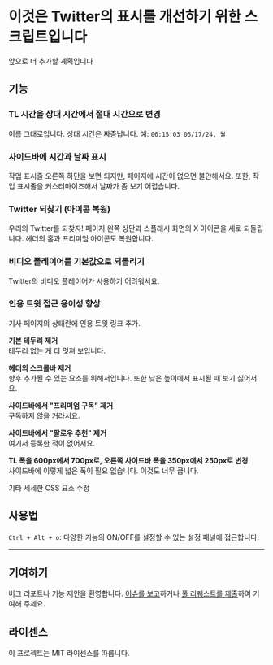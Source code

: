 # 이것은 Twitter의 표시를 개선하기 위한 스크립트입니다

앞으로 더 추가할 계획입니다

## 기능

### TL 시간을 상대 시간에서 절대 시간으로 변경

이름 그대로입니다. 상대 시간은 짜증납니다.
예: `06:15:03 06/17/24, 월`

### 사이드바에 시간과 날짜 표시

작업 표시줄 오른쪽 하단을 보면 되지만, 페이지에 시간이 없으면 불안해서요.
또한, 작업 표시줄을 커스터마이즈해서 날짜가 좀 보기 어렵습니다.

### Twitter 되찾기 (아이콘 복원)

우리의 Twitter를 되찾자! 페이지 왼쪽 상단과 스플래시 화면의 X 아이콘을 새로 되돌립니다.
헤더의 홈과 프리미엄 아이콘도 복원합니다.

### 비디오 플레이어를 기본값으로 되돌리기

Twitter의 비디오 플레이어가 사용하기 어려워서요.

### 인용 트윗 접근 용이성 향상

기사 페이지의 상태란에 인용 트윗 링크 추가.

**기본 테두리 제거**  
테두리 없는 게 더 멋져 보입니다.

**헤더의 스크롤바 제거**  
향후 추가될 수 있는 요소를 위해서입니다.
또한 낮은 높이에서 표시될 때 보기 싫어서요.

**사이드바에서 "프리미엄 구독" 제거**  
구독하지 않을 거라서요.

**사이드바에서 "팔로우 추천" 제거**  
여기서 등록한 적이 없어서요.

**TL 폭을 600px에서 700px로, 오른쪽 사이드바 폭을 350px에서 250px로 변경**  
사이드바에 이렇게 넓은 폭이 필요 없습니다. 이것도 너무 큽니다.

기타 세세한 CSS 요소 수정

## 사용법

`Ctrl + Alt + o`: 다양한 기능의 ON/OFF를 설정할 수 있는 설정 패널에 접근합니다.

---

## 기여하기

버그 리포트나 기능 제안을 환영합니다. [이슈를 보고](https://github.com/yossy17/twitter-kaizen/issues)하거나 [풀 리퀘스트를 제출](https://github.com/yossy17/twitter-kaizen/pulls)하여 기여해 주세요.

## 라이센스

이 프로젝트는 MIT 라이센스를 따릅니다.
